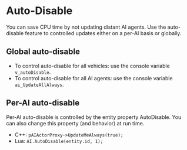 # Auto\-Disable<a name="ai-auto-disable"></a>

 You can save CPU time by not updating distant AI agents\. Use the auto\-disable feature to controlled updates either on a per\-AI basis or globally\.

## Global auto\-disable<a name="ai-auto-disable-global"></a>
+ To control auto\-disable for all vehicles: use the console variable `v_autoDisable`\.
+ To control auto\-disable for all AI agents: use the console variable `ai_UpdateAllAlways`\.

## Per\-AI auto\-disable<a name="ai-auto-disable-perAI"></a>

Per\-AI auto\-disable is controlled by the entity property AutoDisable\. You can also change this property \(and behavior\) at run time\.
+ C\+\+: `pAIActorProxy->UpdateMeAlways(true);`
+ Lua: `AI.AutoDisable(entity.id, 1);`